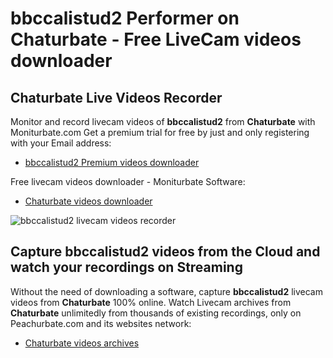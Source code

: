 # bbccalistud2 Performer on Chaturbate - Free LiveCam videos downloader

## Chaturbate Live Videos Recorder

Monitor and record livecam videos of **bbccalistud2** from **Chaturbate** with Moniturbate.com
Get a premium trial for free by just and only registering with your Email address:
* [bbccalistud2 Premium videos downloader](https://moniturbate.com/request-demo-licence-key.html)

Free livecam videos downloader - Moniturbate Software:
* [Chaturbate videos downloader](https://moniturbate.com/moniturbate-download-software.html)

![bbccalistud2 livecam videos recorder](https://peachurnet.com/templates/moniturbate-software.png)


## Capture bbccalistud2 videos from the Cloud and watch your recordings on Streaming

Without the need of downloading a software, capture **bbccalistud2** livecam videos from **Chaturbate** 100% online.
Watch Livecam archives from **Chaturbate** unlimitedly from thousands of existing recordings, only on Peachurbate.com and its websites network:
* [Chaturbate videos archives](https://peachurnet.com/)